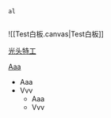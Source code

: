 ```
al


```

![[Test白板.canvas|Test白板]]


[光头特工](https://www.bilibili.com/video/BV1QDP7eiENk?spm_id_from=333.788.player.switch&vd_source=d1167fc706d8bb4a356a82d19d9d3304)

[Aaa](obsidian://open?vault=%E7%9F%A5%E8%AF%86%E4%BD%93%E7%B3%BB&file=00%E8%8D%89%E7%A8%BF%E6%94%B6%E9%9B%86%2F%E8%AF%8D%E4%BA%91%E6%B5%8B%E8%AF%95)

- Aaa 
- Vvv 
	- Aaa
	- Vvv 


